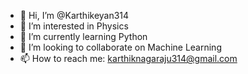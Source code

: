 - 👋 Hi, I’m @Karthikeyan314
- 👀 I’m interested in Physics
- 🌱 I’m currently learning Python
- 💞️ I’m looking to collaborate on Machine Learning
- 📫 How to reach me: karthiknagaraju314@gmail.com

<!---
Karthikeyan314/Karthikeyan314 is a ✨ special ✨ repository because its `README.md` (this file) appears on your GitHub profile.
You can click the Preview link to take a look at your changes.
--->
